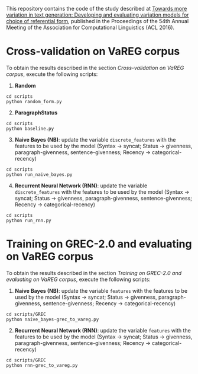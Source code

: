 This repository contains the code of the study described at [Towards more variation in text generation: Developing and evaluating variation models for choice of referential form](http://www.aclweb.org/anthology/P16-1054), published in the Proceedings of the 54th Annual Meeting of the Association for Computational Linguistics (ACL 2016). 

# Cross-validation on VaREG corpus
To obtain the results described in the section *Cross-validation on VaREG corpus*, execute the following scripts:

1. **Random**

```
cd scripts
python random_form.py
```

2. **ParagraphStatus**

```
cd scripts
python baseline.py
```

3. **Naive Bayes (NB)**: update the variable `discrete_features` with the features to be used by the model (Syntax -> syncat; Status -> givenness, paragraph-givenness, sentence-givenness; Recency -> categorical-recency)

```
cd scripts
python run_naive_bayes.py
```

4. **Recurrent Neural Network (RNN)**: update the variable `discrete_features` with the features to be used by the model (Syntax -> syncat; Status -> givenness, paragraph-givenness, sentence-givenness; Recency -> categorical-recency)

```
cd scripts
python run_rnn.py
```

# Training on GREC-2.0 and evaluating on VaREG corpus
To obtain the results described in the section *Training on GREC-2.0 and evaluating on VaREG corpus*, execute the following scripts:

1. **Naive Bayes (NB)**: update the variable `features` with the features to be used by the model (Syntax -> syncat; Status -> givenness, paragraph-givenness, sentence-givenness; Recency -> categorical-recency)

```
cd scripts/GREC
python naive_bayes-grec_to_vareg.py
```

2. **Recurrent Neural Network (RNN)**: update the variable `features` with the features to be used by the model (Syntax -> syncat; Status -> givenness, paragraph-givenness, sentence-givenness; Recency -> categorical-recency)

```
cd scripts/GREC
python rnn-grec_to_vareg.py
```
